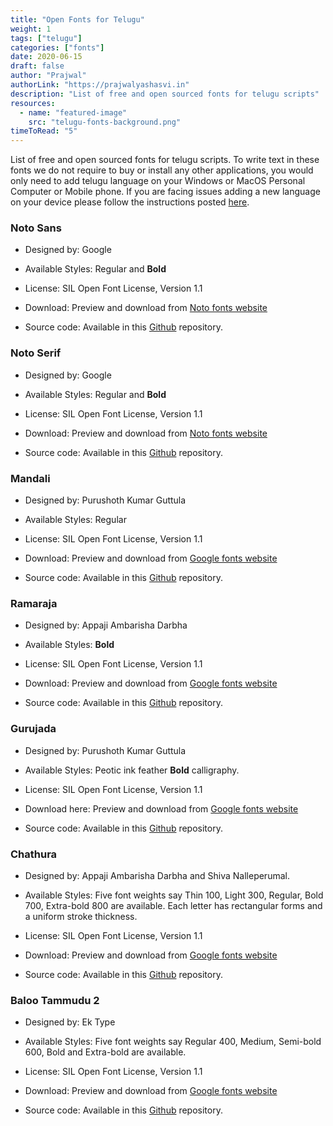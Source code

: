```yaml
---
title: "Open Fonts for Telugu"
weight: 1
tags: ["telugu"]
categories: ["fonts"]
date: 2020-06-15
draft: false
author: "Prajwal"
authorLink: "https://prajwalyashasvi.in"
description: "List of free and open sourced fonts for telugu scripts"
resources:
  - name: "featured-image"
    src: "telugu-fonts-background.png"
timeToRead: "5"
---
```


List of free and open sourced fonts for telugu scripts. To write text in these fonts we do not require to buy or install any other applications, you would only need to add telugu language on your Windows or MacOS Personal Computer or Mobile phone.<!--more--> If you are facing issues adding a new language on your device please follow the instructions posted [here](/posts/add-new-langauge/).

### Noto Sans

- Designed by: Google

- Available Styles: Regular and **Bold**

- License: SIL Open Font License, Version 1.1

- Download: Preview and download from [Noto fonts website](https://www.google.com/get/noto/#sans-telu)

- Source code: Available in this [Github](https://github.com/googlefonts/noto-fonts/tree/master/hinted/NotoSansTelugu) repository.

### Noto Serif

- Designed by: Google

- Available Styles: Regular and **Bold**

- License: SIL Open Font License, Version 1.1

- Download: Preview and download from [Noto fonts website](https://www.google.com/get/noto/#serif-telu)

- Source code: Available in this [Github](https://github.com/googlefonts/noto-fonts/tree/master/hinted/NotoSerifTelugu) repository.

### Mandali

- Designed by: Purushoth Kumar Guttula

- Available Styles: Regular

- License: SIL Open Font License, Version 1.1

- Download: Preview and download from [Google fonts website](https://fonts.google.com/specimen/Mandali?subset=telugu#standard-styles)

- Source code: Available in this [Github](https://github.com/appajid/mandali) repository.

### Ramaraja

- Designed by: Appaji Ambarisha Darbha

- Available Styles: **Bold**

- License: SIL Open Font License, Version 1.1

- Download: Preview and download from [Google fonts website](https://fonts.google.com/specimen/Ramaraja?subset=telugu#standard-styles)

- Source code: Available in this [Github](https://github.com/appajid/ramaraja) repository.

### Gurujada

- Designed by: Purushoth Kumar Guttula

- Available Styles: Peotic ink feather **Bold** calligraphy.

- License: SIL Open Font License, Version 1.1

- Download here: Preview and download from [Google fonts website](https://fonts.google.com/specimen/Gurajada?subset=telugu#standard-styles)

- Source code: Available in this [Github](https://github.com/appajid/gurajada) repository.

### Chathura

- Designed by: Appaji Ambarisha Darbha and Shiva Nalleperumal.

- Available Styles: Five font weights say Thin 100, Light 300, Regular, Bold 700, Extra-bold 800 are available. Each letter has rectangular forms and a uniform stroke thickness.

- License: SIL Open Font License, Version 1.1

- Download: Preview and download from [Google fonts website](https://fonts.google.com/specimen/Chathura?subset=telugu#standard-styles)

- Source code: Available in this [Github](https://github.com/appajid/chathura) repository.

### Baloo Tammudu 2

- Designed by: Ek Type

- Available Styles: Five font weights say Regular 400, Medium, Semi-bold 600, Bold and Extra-bold are available.

- License: SIL Open Font License, Version 1.1

- Download: Preview and download from [Google fonts website](https://fonts.google.com/specimen/Baloo+Tammudu+2?subset=telugu#standard-styles)

- Source code: Available in this [Github](https://github.com/EkType/Baloo2) repository.
